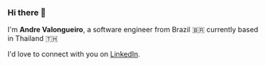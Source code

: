 ### Hi there 👋

I'm **Andre Valongueiro**, a software engineer from Brazil 🇧🇷 currently based in Thailand 🇹🇭

I'd love to connect with you on [LinkedIn](https://www.linkedin.com/in/valongueiro/).

<!--
**valongueiro/valongueiro** is a ✨ _special_ ✨ repository because its `README.md` (this file) appears on your GitHub profile.

Here are some ideas to get you started:

- 🔭 I’m currently working on ...
- 🌱 I’m currently learning ...
- 👯 I’m looking to collaborate on ...
- 🤔 I’m looking for help with ...
- 💬 Ask me about ...
- 📫 How to reach me: ...
- 😄 Pronouns: ...
- ⚡ Fun fact: ...
-->
